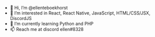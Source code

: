 - 👋 Hi, I’m @ellenteboekhorst
- 👀 I’m interested in React, React Native, JavaScript, HTML/CSS/JSX, DiscordJS
- 🌱 I’m currently learning Python and PHP
- 📫 Reach me at discord ellen#8328

<!---
ellenteboekhorst/ellenteboekhorst is a ✨ special ✨ repository because its `README.md` (this file) appears on your GitHub profile.
You can click the Preview link to take a look at your changes.
--->
